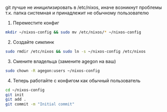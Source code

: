 git лучше не иницилизировать в /etc/nixos, иначе возникнут проблемы т.к. папка системная и принадлежит не обычному пользователю
1. Переместите конфиг
```bash
mkdir ~/nixos-config && sudo mv /etc/nixos/* ~/nixos-config
```

2. Создайте симлинк
```bash
sudo rmdir /etc/nixos && sudo ln -s ~/nixos-config /etc/nixos
```
3. Смените владельца (замените agegon на ваш)
```bash
sudo chown -R agegon:users ~/nixos-config
```

4. Теперь работайте с конфигом как обычный пользователь
```bash
cd ~/nixos-config
git init
git add .
git commit -m "Initial commit"
```


